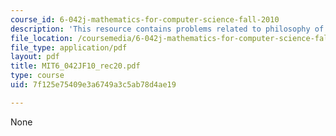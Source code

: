 ```yaml
---
course_id: 6-042j-mathematics-for-computer-science-fall-2010
description: 'This resource contains problems related to philosophy of probability. '
file_location: /coursemedia/6-042j-mathematics-for-computer-science-fall-2010/7f125e75409e3a6749a3c5ab78d4ae19_MIT6_042JF10_rec20.pdf
file_type: application/pdf
layout: pdf
title: MIT6_042JF10_rec20.pdf
type: course
uid: 7f125e75409e3a6749a3c5ab78d4ae19

---
```

None
